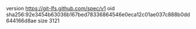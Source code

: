 version https://git-lfs.github.com/spec/v1
oid sha256:92e3454b63036b167bed78336864546e0eca12c01ae037c888b0dd644166d8ae
size 3121
